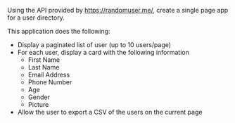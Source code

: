 Using the API provided by https://randomuser.me/, create a single page app for a user directory.

This application does the following:

- Display a paginated list of user (up to 10 users/page)
- For each user, display a card with the following information
    - First Name
    - Last Name
    - Email Address
    - Phone Number
    - Age
    - Gender
    - Picture
- Allow the user to export a CSV of the users on the current page